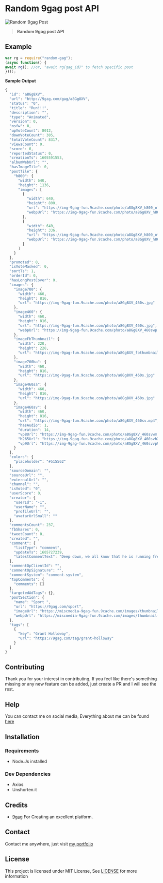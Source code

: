 # Random 9gag post API
![Random 9gag Post](https://user-images.githubusercontent.com/17960677/99623827-f4579f00-2a52-11eb-85d7-914da5fed9bf.png)
>**Random 9gag post API**

## Example

```js
var rg = require("random-gag");
(async function() {
await rg(); //or, "await rg(gag_id)" to fetch specific post
})();
```

**Sample Output**

```js
{
  "id": "a8Gg8XV",
  "url": "http://9gag.com/gag/a8Gg8XV",
  "status": "0",
  "title": "Run!!!",
  "description": "",
  "type": "Animated",
  "version": 0,
  "nsfw": 0,
  "upVoteCount": 8012,
  "downVoteCount": 305,
  "totalVoteCount": 8317,
  "viewsCount": 0,
  "score": 0,
  "reportedStatus": 0,
  "creationTs": 1605591553,
  "albumWebUrl": "",
  "hasImageTile": 0,
  "postTile": {
    "h800": {
      "width": 640,
      "height": 1136,
      "images": [
        {
          "width": 640,
          "height": 800,
          "url": "https://img-9gag-fun.9cache.com/photo/a8Gg8XV_h800_offset0.jpg",
          "webpUrl": "https://img-9gag-fun.9cache.com/photo/a8Gg8XV_h800wp_offset0.webp"
        },
        {
          "width": 640,
          "height": 336,
          "url": "https://img-9gag-fun.9cache.com/photo/a8Gg8XV_h800_offset1.jpg",
          "webpUrl": "https://img-9gag-fun.9cache.com/photo/a8Gg8XV_h800wp_offset1.webp"
        }
      ]
    }
  },
  "promoted": 0,
  "isVoteMasked": 0,
  "sortTs": 1,
  "orderId": 0,
  "hasLongPostCover": 0,
  "images": {
    "image700": {
      "width": 460,
      "height": 816,
      "url": "https://img-9gag-fun.9cache.com/photo/a8Gg8XV_460s.jpg"
    },
    "image460": {
      "width": 460,
      "height": 816,
      "url": "https://img-9gag-fun.9cache.com/photo/a8Gg8XV_460s.jpg",
      "webpUrl": "https://img-9gag-fun.9cache.com/photo/a8Gg8XV_460swp.webp"
    },
    "imageFbThumbnail": {
      "width": 220,
      "height": 220,
      "url": "https://img-9gag-fun.9cache.com/photo/a8Gg8XV_fbthumbnail.jpg"
    },
    "image700ba": {
      "width": 460,
      "height": 816,
      "url": "https://img-9gag-fun.9cache.com/photo/a8Gg8XV_460s.jpg"
    },
    "image460sa": {
      "width": 460,
      "height": 816,
      "url": "https://img-9gag-fun.9cache.com/photo/a8Gg8XV_460s.jpg"
    },
    "image460sv": {
      "width": 460,
      "height": 816,
      "url": "https://img-9gag-fun.9cache.com/photo/a8Gg8XV_460sv.mp4",
      "hasAudio": 1,
      "duration": 14,
      "vp8Url": "https://img-9gag-fun.9cache.com/photo/a8Gg8XV_460svwm.webm",
      "h265Url": "https://img-9gag-fun.9cache.com/photo/a8Gg8XV_460svh265.mp4",
      "vp9Url": "https://img-9gag-fun.9cache.com/photo/a8Gg8XV_460svvp9.webm"
    }
  },
  "colors": {
    "placeholder": "#515562"
  },
  "sourceDomain": "",
  "sourceUrl": "",
  "externalUrl": "",
  "channel": "",
  "isVoted": "0",
  "userScore": 0,
  "creator": {
    "userId": "-1",
    "userName": "",
    "profileUrl": "",
    "avatarUrlSmall": ""
  },
  "commentsCount": 237,
  "fbShares": 0,
  "tweetCount": 0,
  "created": "",
  "comment": {
    "listType": "comment",
    "updateTs": 1605727239,
    "latestCommentText": "Deep down, we all know that he is running from a police"
  },
  "commentOpClientId": "",
  "commentOpSignature": "",
  "commentSystem": "comment-system",
  "topComments": {
    "comments": []
  },
  "targetedAdTags": {},
  "postSection": {
    "name": "Sport ",
    "url": "https://9gag.com/sport",
    "imageUrl": "https://miscmedia-9gag-fun.9cache.com/images/thumbnail-facebook/1557286774.0983_eGARyH_100x100.jpg",
    "webpUrl": "https://miscmedia-9gag-fun.9cache.com/images/thumbnail-facebook/1557286774.0983_eGARyH_100x100wp.webp"
  },
  "tags": [
    {
      "key": "Grant Holloway",
      "url": "https://9gag.com/tag/grant-holloway"
    }
  ]
}
```

## Contributing

Thank you for your interest in contributing, If you feel like there's something missing or any new feature can be added, just create a PR and I will see the rest.

## Help

You can contact me on social media, Everything about me can be found [here](https://theabbie.github.io)

## Installation

### Requirements

* Node.Js installed

### Dev Dependencies

* Axios
* Unshorten.it

## Credits

* [9gag](https://9gag.com) For Creating an excellent platform.

## Contact

Contact me anywhere, just visit [my portfolio](https://theabbie.github.io)

## License

This project is licensed under MIT License, See [LICENSE](/LICENSE) for more information

